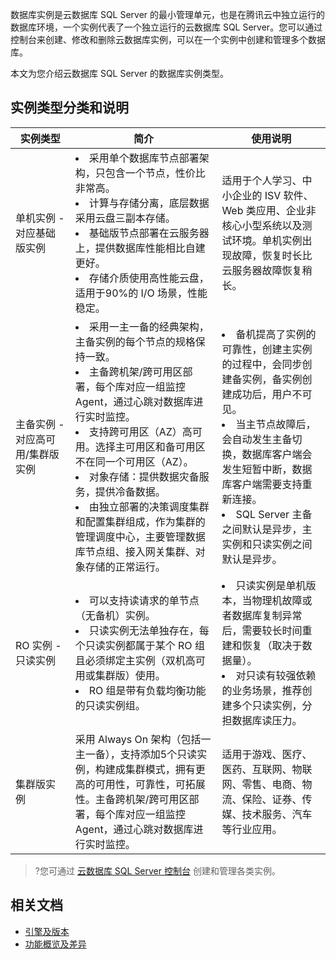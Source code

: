 数据库实例是云数据库 SQL Server 的最小管理单元，也是在腾讯云中独立运行的数据库环境，一个实例代表了一个独立运行的云数据库 SQL Server。您可以通过控制台来创建、修改和删除云数据库实例，可以在一个实例中创建和管理多个数据库。

本文为您介绍云数据库 SQL Server 的数据库实例类型。

## 实例类型分类和说明

<table>
<thead><tr><th width=19%>实例类型</th><th>简介</th><th>使用说明</th></tr></thead>
<tbody><tr>
<td>单机实例 - 对应基础版实例</td>
<td><li>采用单个数据库节点部署架构，只包含一个节点，性价比非常高。</li><li>计算与存储分离，底层数据采用云盘三副本存储。</li><li>基础版节点部署在云服务器上，提供数据库性能相比自建更好。</li><li>存储介质使用高性能云盘，适用于90%的 I/O 场景，性能稳定。</li></td>
<td>适用于个人学习、中小企业的 ISV 软件、Web 类应用、企业非核心小型系统以及测试环境。单机实例出现故障，恢复时长比云服务器故障恢复稍长。</td></tr>
<tr>
<td>主备实例 - 对应高可用/集群版实例</td>
<td><li>采用一主一备的经典架构，主备实例的每个节点的规格保持一致。</li><li>主备跨机架/跨可用区部署，每个库对应一组监控 Agent，通过心跳对数据库进行实时监控。</li><li>支持跨可用区（AZ）高可用。选择主可用区和备可用区不在同一个可用区（AZ）。</li><li>对象存储：提供数据灾备服务，提供冷备数据。</li><li>由独立部署的决策调度集群和配置集群组成，作为集群的管理调度中心，主要管理数据库节点组、接入网关集群、对象存储的正常运行。</li></td>
<td><li>备机提高了实例的可靠性，创建主实例的过程中，会同步创建备实例，备实例创建成功后，用户不可见。</li><li>当主节点故障后，会自动发生主备切换，数据库客户端会发生短暂中断，数据库客户端需要支持重新连接。</li><li>SQL Server 主备之间默认是异步，主实例和只读实例之间默认是异步。</li></td></tr>
<tr>
<td>RO 实例 - 只读实例</td>
<td><li>可以支持读请求的单节点（无备机）实例。</li><li>只读实例无法单独存在，每个只读实例都属于某个 RO 组且必须绑定主实例（双机高可用或集群版）使用。</li><li>RO 组是带有负载均衡功能的只读实例组。</li></td>
<td><li>只读实例是单机版本，当物理机故障或者数据库复制异常后，需要较长时间重建和恢复（取决于数据量）。</li><li>对只读有较强依赖的业务场景，推荐创建多个只读实例，分担数据库读压力。</li></td></tr>
<tr>
<td>集群版实例</td>
<td>采用 Always On 架构（包括一主一备），支持添加5个只读实例，构建成集群模式，拥有更高的可用性，可靠性，可拓展性。主备跨机架/跨可用区部署，每个库对应一组监控 Agent，通过心跳对数据库进行实时监控。</td>
<td>适用于游戏、医疗、医药、互联网、物联网、零售、电商、物流、保险、证券、传媒、技术服务、汽车等行业应用。</td></tr>
</tbody></table>

>?您可通过 [云数据库 SQL Server 控制台](https://console.cloud.tencent.com/sqlserver) 创建和管理各类实例。

## 相关文档
- [引擎及版本](https://cloud.tencent.com/document/product/238/3263)
- [功能概览及差异](https://cloud.tencent.com/document/product/238/71649)
